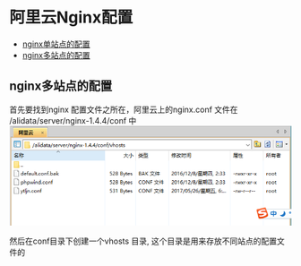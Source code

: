 # 阿里云Nginx配置

* [nginx单站点的配置]()
* [nginx多站点的配置](nginx多站点的配置)

## nginx多站点的配置
首先要找到nginx 配置文件之所在，阿里云上的nginx.conf 文件在 /alidata/server/nginx-1.4.4/conf 中
![](/服务器/images/阿里云Nginx位置.png)

然后在conf目录下创建一个vhosts 目录,  这个目录是用来存放不同站点的配置文件的

